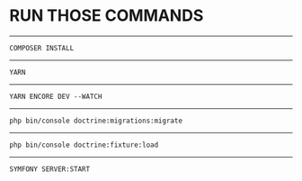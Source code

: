 # RUN THOSE COMMANDS #
***
`
COMPOSER INSTALL
`
***
`
YARN
`
***
`
YARN ENCORE DEV --WATCH
`
***
`
php bin/console doctrine:migrations:migrate
`
***
`
php bin/console doctrine:fixture:load
`
***
`
SYMFONY SERVER:START
`
